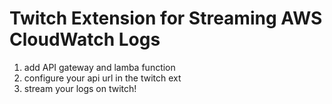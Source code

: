 # Twitch Extension for Streaming AWS CloudWatch Logs

1. add API gateway and lamba function
2. configure your api url in the twitch ext
3. stream your logs on twitch!
